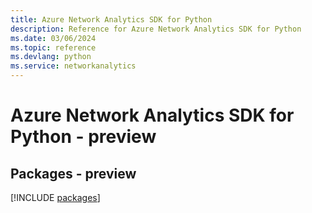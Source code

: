 ```yaml
---
title: Azure Network Analytics SDK for Python
description: Reference for Azure Network Analytics SDK for Python
ms.date: 03/06/2024
ms.topic: reference
ms.devlang: python
ms.service: networkanalytics
---
```

# Azure Network Analytics SDK for Python - preview
## Packages - preview
[!INCLUDE [packages](network-analytics-index.md)]